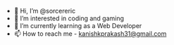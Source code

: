 - 👋 Hi, I’m @sorcereric
- 👀 I’m interested in coding and gaming
- 🌱 I’m currently learning as a Web Developer
- 📫 How to reach me - kanishkprakash31@gmail.com

<!---
sorcereric/sorcereric is a ✨ special ✨ repository because its `README.md` (this file) appears on your GitHub profile.
You can click the Preview link to take a look at your changes.
--->
